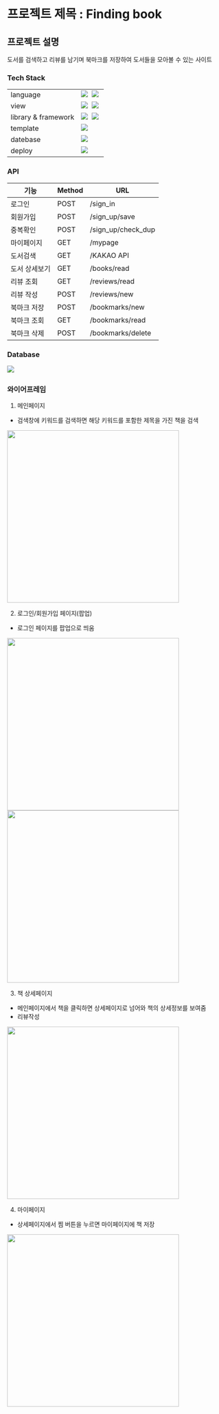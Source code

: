 # 프로젝트 제목 : Finding book

## 프로젝트 설명 
도서를 검색하고 리뷰를 남기며 북마크를 저장하여 도서들을 모아볼 수 있는 사이트

### Tech Stack

<table>
  
  <tr>
    <td>
      language
    </td>
    <td>
      <img src="https://img.shields.io/badge/Python-3766AB?style=flat-square&logo=Python&logoColor=white"/></a>&nbsp;
      <img src="https://img.shields.io/badge/JavaScript-F7dF1E?style=flat-square&logo=JavaScript&logoColor=white"/></a>&nbsp;
    </td>
  </tr>
  
   <tr>
    <td>
      view
    </td>
    <td>
      <img src="https://img.shields.io/badge/HTML5-E34F26?style=flat-square&logo=HTML5&logoColor=white"/></a>&nbsp;
      <img src="https://img.shields.io/badge/CSS3-1572B6?style=flat-square&logo=CSS3&logoColor=white"/></a>&nbsp;
    </td>
  </tr>
  
  <tr>
    <td>
      library & framework
    </td>
    <td>
      <img src="https://img.shields.io/badge/jQuery-0769AD?style=flat-square&logo=jQuery&logoColor=white"/></a>&nbsp;
      <img src="https://img.shields.io/badge/Flask-000000?style=flat-square&logo=Flask&logoColor=white"/></a>&nbsp;
    </td>
  </tr>
  
   <tr>
    <td>
      template
    </td>
    <td>
      <img src="https://img.shields.io/badge/Jinja-B41717?style=flat-square&logo=Jinja&logoColor=white"/></a>&nbsp;
    </td>
  </tr>
  
   <tr>
    <td>
      datebase
    </td>
    <td>
      <img src="https://img.shields.io/badge/MongoDB-47A248?style=flat-square&logo=MongoDB&logoColor=white"/></a>&nbsp;
    </td>
  </tr>
  
   <tr>
    <td>
      deploy
    </td>
    <td>
      <img src="https://img.shields.io/badge/Amazon AWS-232F3E?style=flat-square&logo=Amazon AWS&logoColor=white"/></a>&nbsp;
    </td>
  </tr>

</table>

### API
|기능|Method|URL|
|---|---|---|
|로그인|POST|/sign_in|
|회원가입|POST|/sign_up/save|
|중복확인|POST|/sign_up/check_dup|
|마이페이지|GET|/mypage|
|도서검색|GET|/KAKAO API|
|도서 상세보기|GET|/books/read|
|리뷰 조회|GET|/reviews/read|
|리뷰 작성|POST|/reviews/new|
|북마크 저장|POST|/bookmarks/new|
|북마크 조회|GET|/bookmarks/read|
|북마크 삭제|POST|/bookmarks/delete|

### Database

<img src="https://user-images.githubusercontent.com/76515226/133820852-07286671-c48b-4a78-9c82-41f76ea0ddba.png"/></a>&nbsp;


### 와이어프레임

1. 메인페이지
  - 검색창에 키워드를 검색하면 해당 키워드를 포함한 제목을 가진 책을 검색
<img src="https://user-images.githubusercontent.com/51510602/133717933-ce551b01-117f-4478-a0e3-c30d6aa4d7e6.png" width="400" height="400"/>

2. 로그인/회원가입 페이지(팝업)
  - 로그인 페이지를 팝업으로 띄움
<img src="https://user-images.githubusercontent.com/51510602/133717958-93aa4ca5-7a99-447a-a953-c7d3899c568f.png" width="400" height="400"/>

<img src="https://user-images.githubusercontent.com/51510602/133717974-f02675ff-994c-40de-a174-0808f60357f2.png" width="400" height="400"/>

3. 책 상세페이지
  - 메인페이지에서 책을 클릭하면 상세페이지로 넘어와 책의 상세정보를 보여줌
  - 리뷰작성
<img src="https://user-images.githubusercontent.com/51510602/133717980-2861d9a3-0e20-4550-8679-1c90c41f27f6.png" width="400" height="400"/>

4. 마이페이지
  - 상세페이지에서 찜 버튼을 누르면 마이페이지에 책 저장
<img src="https://user-images.githubusercontent.com/51510602/133717993-d03ac5ba-2167-4d9a-b8b5-e8a7c65063d6.png" width="400" height="400"/>


